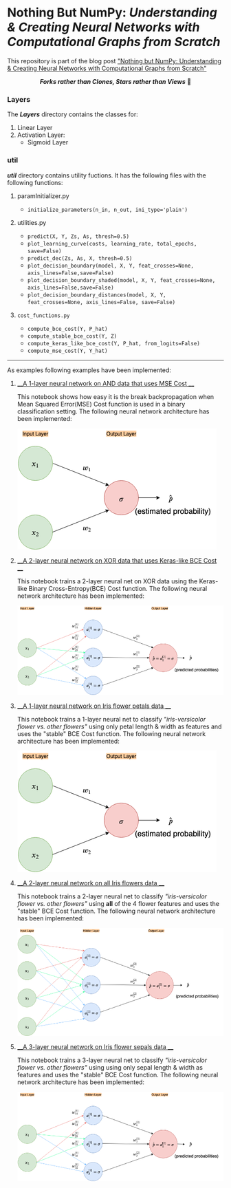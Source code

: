 # Nothing But NumPy: _Understanding &amp; Creating Neural Networks with Computational Graphs from Scratch_
This repository is part of the blog post ["Nothing but NumPy: Understanding &amp; Creating Neural Networks with Computational Graphs from Scratch"](https://medium.com/@rafayak/nothing-but-numpy-understanding-creating-neural-networks-with-computational-graphs-from-scratch-6299901091b0)

<div align='center'>
   
***Forks rather than Clones, Stars rather than Views*** 🙏
</div>

### Layers
The ___Layers___ directory contains the classes for:
1. Linear Layer
2. Activation Layer:
   - Sigmoid Layer

### util
___util___ directory contains utility fuctions. It has the following files with the following functions:
1. paramInitializer.py

   - `initialize_parameters(n_in, n_out, ini_type='plain')`

2. utilities.py

   - `predict(X, Y, Zs, As, thresh=0.5)`
   - `plot_learning_curve(costs, learning_rate, total_epochs, save=False)`
   - `predict_dec(Zs, As, X, thresh=0.5)`
   - `plot_decision_boundary(model, X, Y, feat_crosses=None, axis_lines=False,save=False)`
   - `plot_decision_boundary_shaded(model, X, Y, feat_crosses=None, axis_lines=False,save=False)`
   - `plot_decision_boundary_distances(model, X, Y, feat_crosses=None, axis_lines=False, save=False)`

3. `cost_functions.py`
   - `compute_bce_cost(Y, P_hat)`
   - `compute_stable_bce_cost(Y, Z)`
   - `compute_keras_like_bce_cost(Y, P_hat, from_logits=False)`
   - `compute_mse_cost(Y, Y_hat)`
   
   
---   

As examples following examples have been implemented:


1. [__A 1-layer neural network on AND data that uses MSE Cost __](1_layer_toy_network_MSE_AND_dataset.ipynb)


    This notebook shows how easy it is the break backpropagation when Mean Squared Error(MSE) Cost function is used in a
    binary classification setting. The following neural network architecture has been implemented:
    
    ![Architecture of 1-layer neural network with 2 inputs](imgs/2in_1_layer_NN.png)
    
    
2.  [__A 2-layer neural network on XOR data that uses Keras-like BCE Cost __](2_layer_toy_network_KerasLikeBCE_XOR.ipynb)


    This notebook trains a 2-layer neural net on XOR data using the Keras-like Binary Cross-Entropy(BCE) Cost function. 
    The following neural network architecture has been implemented:
    
    ![Architecture of 2-layer neural network with 2 inputs](imgs/2in_2_layer_NN.png)
    
3.  [__A 1-layer neural network on Iris flower petals data __](1_layer_toy_network_on_Iris_petals.ipynb)


    This notebook trains a 1-layer neural net to classify _"iris-versicolor flower vs. other flowers"_ using only petal length &
    width as features and uses the "stable" BCE Cost function. The following neural network architecture has been implemented:
    
    ![Architecture of 1-layer neural network with 2 inputs](imgs/2in_1_layer_NN.png)
    
 
 4. [__A 2-layer neural network on all Iris flowers data __](2_layer_toy_neural_network_on_all_iris_data.ipynb)
 
    This notebook trains a 2-layer neural net to classify _"iris-versicolor flower vs. other flowers"_ using **all** of the 4 flower features and uses the "stable" BCE Cost function. The following neural network architecture has been implemented:
    
    ![Architecture of 2-layer neural network with 4 inputs](imgs/4in_2_layer_NN.png)
    
    
 5. [__A 3-layer neural network on Iris flower sepals data __](3_layer_toy_neural_network_on_iris_sepals.ipynb)
 
 
    This notebook trains a 3-layer neural net to classify _"iris-versicolor flower vs. other flowers"_ using using only sepal length & width as features and uses the "stable" BCE Cost function. The following neural network architecture has been implemented:
    
     ![Architecture of 3-layer neural network with 2 inputs](imgs/2in_2_layer_NN.png)
    
    

 
 
 
    
  
